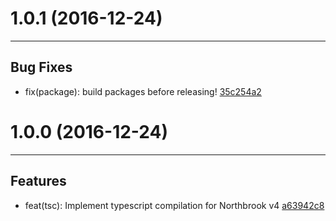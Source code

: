 # 1.0.1 (2016-12-24)
---

## Bug Fixes

- fix(package): build packages before releasing! [35c254a2](https://github.com/northbrookjs/typescript/commits/35c254a2502f2c5a083cb91d4461264d5f696667)

# 1.0.0 (2016-12-24)
---

## Features

- feat(tsc): Implement typescript compilation for Northbrook v4 [a63942c8](https://github.com/northbrookjs/typescript/commits/a63942c8cf8dfb26871417e02c5ffba83b46ba6d)


